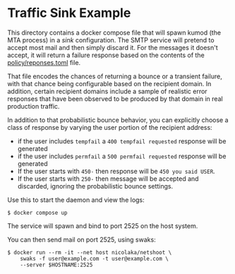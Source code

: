 # Traffic Sink Example

This directory contains a docker compose file that will spawn kumod (the MTA
process) in a *sink* configuration. The SMTP service will pretend to accept
most mail and then simply discard it.  For the messages it doesn't accept, it
will return a failure response based on the contents of the
[policy/reponses.toml](policy/responses.toml) file.

That file encodes the chances of returning a bounce or a transient failure,
with that chance being configurable based on the recipient domain. In
addition, certain recipient domains include a sample of realistic
error responses that have been observed to be produced by that domain
in real production traffic.

In addition to that probabilistic bounce behavior, you can explicitly
choose a class of response by varying the user portion of the recipient
address:

* if the user includes `tempfail` a `400 tempfail requested` response will be generated
* if the user includes `permfail` a `500 permfail requested` response will be generated
* If the user starts with `450-` then response will be `450 you said USER`.
* If the user starts with `250-` then message will be accepted and discarded, ignoring the probabilistic bounce settings.

Use this to start the daemon and view the logs:

```console
$ docker compose up
```

The service will spawn and bind to port 2525 on the host system.

You can then send mail on port 2525, using swaks:

```
$ docker run --rm -it --net host nicolaka/netshoot \
    swaks -f user@example.com -t user@example.com \
    --server $HOSTNAME:2525
```

